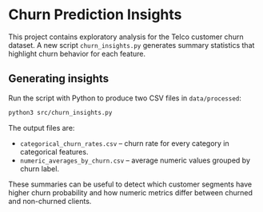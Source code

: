 # Churn Prediction Insights

This project contains exploratory analysis for the Telco customer churn dataset. A new script `churn_insights.py` generates summary statistics that highlight churn behavior for each feature.

## Generating insights

Run the script with Python to produce two CSV files in `data/processed`:

```bash
python3 src/churn_insights.py
```

The output files are:

- `categorical_churn_rates.csv` – churn rate for every category in categorical features.
- `numeric_averages_by_churn.csv` – average numeric values grouped by churn label.

These summaries can be useful to detect which customer segments have higher churn probability and how numeric metrics differ between churned and non-churned clients.
